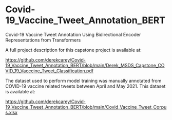 # Covid-19_Vaccine_Tweet_Annotation_BERT
 Covid-19 Vaccine Tweet Annotation  Using Bidirectional Encoder Representations from Transformers
 
 A full project description for this capstone project is available at:
 
 https://github.com/derekcarey/Covid-19_Vaccine_Tweet_Annotation_BERT/blob/main/Derek_MSDS_Capstone_COVID_19_Vacccine_Tweet_Classification.pdf
 
 The dataset used to perform model training was manually annotated from COVID-19 vaccine related tweets between April and May 2021. This dataset is available at: 
 
 https://github.com/derekcarey/Covid-19_Vaccine_Tweet_Annotation_BERT/blob/main/Covid_Vaccine_Tweet_Corpus.xlsx
